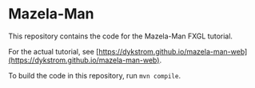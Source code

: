 # Mazela-Man

This repository contains the code for the Mazela-Man FXGL tutorial.

For the actual tutorial, see [https://dykstrom.github.io/mazela-man-web](https://dykstrom.github.io/mazela-man-web).

To build the code in this repository, run `mvn compile`.
